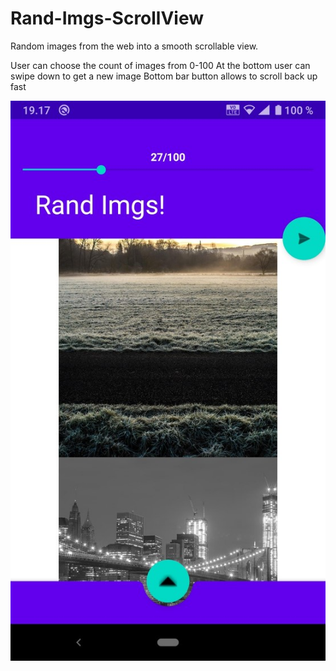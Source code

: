 # Rand-Imgs-ScrollView
Random images from the web into a smooth scrollable view. 

User can choose the count of images from 0-100
At the bottom user can swipe down to get a new image
Bottom bar button allows to scroll back up fast

![appImg](https://github.com/Niko-Leskinen/Rand-Imgs-ScrollView/blob/master/Resources/appImg.jpg?raw=true)
